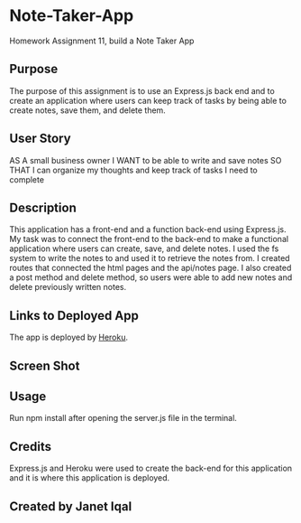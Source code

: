 # Note-Taker-App
Homework Assignment 11, build a Note Taker App
## Purpose
The purpose of this assignment is to use an Express.js back end and to create an application where users can keep track of tasks by being able to create notes, save them, and delete them. 
## User Story
AS A small business owner
I WANT to be able to write and save notes
SO THAT I can organize my thoughts and keep track of tasks I need to complete
## Description
This application has a front-end and a function back-end using Express.js. My task was to connect the front-end to the back-end to make a functional application where users can create, save, and delete notes. I used the fs system to write the notes to and used it to retrieve the notes from. I created routes that connected the html pages and the api/notes page. I also created a post method and delete method, so users were able to add new notes and delete previously written notes. 
## Links to Deployed App
The app is deployed by [Heroku](https://note-taker-appji.herokuapp.com/).
## Screen Shot
## Usage
Run npm install after opening the server.js file in the terminal. 
## Credits
Express.js and Heroku were used to create the back-end for this application and it is where this application is deployed. 
## Created by Janet Iqal
